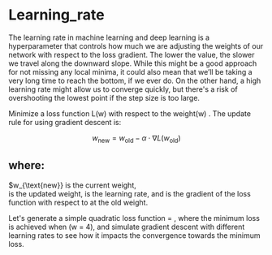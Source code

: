 # Learning_rate

The learning rate in machine learning and deep learning is a hyperparameter that controls how much
we are adjusting the weights of our network with respect to the loss gradient. The lower the value, the
slower we travel along the downward slope. While this might be a good approach for not missing any
local minima, it could also mean that we’ll be taking a very long time to reach the bottom, if we ever
do. On the other hand, a high learning rate might allow us to converge quickly, but there's a risk of
overshooting the lowest point if the step size is too large.

Minimize a loss function L(w) with respect to the weight(w) . The update rule for using gradient
descent is:

$$w_{\text{new}} = w_{\text{old}} - \alpha \cdot \nabla L(w_{\text{old}})$$

## where:<br/>

$w_{\text{new}} is the current weight,<br/>
is the updated weight,
is the learning rate, and
is the gradient of the loss function with respect to at the old weight.

Let's generate a simple quadratic loss function = , where the minimum loss is achieved
when (w = 4), and simulate gradient descent with different learning rates to see how it impacts the
convergence towards the minimum loss.



